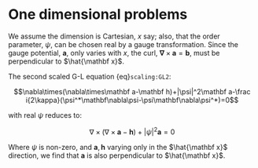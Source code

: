 # One dimensional problems

We assume the dimension is Cartesian, $x$ say; also, that the order parameter, $\psi$, can be chosen real by a gauge transformation. Since the gauge potential, $\mathbf a$, only varies with $x$, the curl, $\mathbf\nabla\times\mathbf a=\mathbf b$, must be perpendicular to $\hat{\mathbf x}$.

The second scaled G-L equation {eq}`scaling:GL2`:

$$\nabla\times(\nabla\times\mathbf a-\mathbf h)+|\psi|^2\mathbf a-\frac i{2\kappa}(\psi^*\mathbf\nabla\psi-\psi\mathbf\nabla\psi^*)=0$$

with real $\psi$ reduces to:

$$\nabla\times(\nabla\times\mathbf a-\mathbf h)+|\psi|^2\mathbf a=0$$

Where $\psi$ is non-zero, and $\mathbf a,\mathbf h$ varying only in the $\hat{\mathbf x}$ direction, we find that $\mathbf a$ is also perpendicular to $\hat{\mathbf x}$.